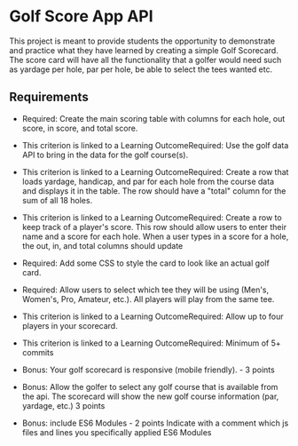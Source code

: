 # Golf Score App API
This project is meant to provide students the opportunity to demonstrate and practice what they have learned by creating a simple Golf Scorecard. The score card will have all the functionality that a golfer would need such as yardage per hole, par per hole, be able to select the tees wanted etc.


## Requirements
- Required: Create the main scoring table with columns for each hole, out score, in score, and total score.
- This criterion is linked to a Learning OutcomeRequired: Use the golf data API to bring in the data for the golf course(s).
- This criterion is linked to a Learning OutcomeRequired: Create a row that loads yardage, handicap, and par for each hole from the course data and displays it in the table. The row should have a "total" column for the sum of all 18 holes.
- This criterion is linked to a Learning OutcomeRequired: Create a row to keep track of a player's score. This row should allow users to enter their name and a score for each hole. When a user types in a score for a hole, the out, in, and total columns should update
- Required: Add some CSS to style the card to look like an actual golf card.
- Required: Allow users to select which tee they will be using (Men's, Women's, Pro, Amateur, etc.). All players will play from the same tee.
- This criterion is linked to a Learning OutcomeRequired: Allow up to four players in your scorecard.
- This criterion is linked to a Learning OutcomeRequired: Minimum of 5+ commits

- Bonus: Your golf scorecard is responsive (mobile friendly). - 3 points
- Bonus: Allow the golfer to select any golf course that is available from the api. The scorecard will show the new golf course information (par, yardage, etc.) 3 points
- Bonus: include ES6 Modules - 2 points
Indicate with a comment which js files and lines you specifically applied ES6 Modules